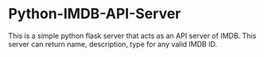 # Python-IMDB-API-Server
This is a simple python flask server that acts as an API server of IMDB. This server can return name, description, type for any valid IMDB ID.
